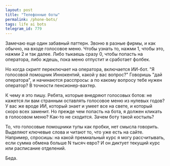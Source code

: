 ```yaml
---
layout: post
title: "Телефонные боты"
permalink: /phone-bots/
tags: life ai bots
telegram_id: 779
---
```


Замечаю еще один забавный паттерн. Звоню в разные фирмы, и как обычно, на входе
голосовое меню. Чтобы узнать то, нажми 1, чтобы это, нажми 2 и так далее. Либо
тыкаешь сразу 0, чтобы попасть на оператора, либо ждешь, пока меню отпустит и
сработает фолбек.

Но когда скрипт переключает на оператора, включается ИИ-бот. "Я голосовой
помощник Иннокентий, какой у вас вопрос?" Говоришь "дай оператора", и начинаются
расспросы: а по какому вопросу тебе нужен оператор? В точности пенсионер-вахтер.

К чему я это пишу. Ребята, которые внедряют голосовых ботов: не кажется ли вам
странным оставлять голосовое меню из нулевых годов? У вас же вроде ИИ, который
знает и умеет все на свете, и который скоро всех заменит. Но прежде чем попасть
на бота, я должен кликать в голосовом меню? Как-то не сходится. Зачем боту такой
костыль?

То, что голосовые помощники тупы как пробки, нет смысла говорить. Выделяют
ключевые слова и читают то, что уже есть на сайте. Например, спросишь: на какой
премиальный курс я могу рассчитывать, если сумма обмена больше N тысяч евро? И
он диктует текущий курс или расписание отделений.

Беда.
